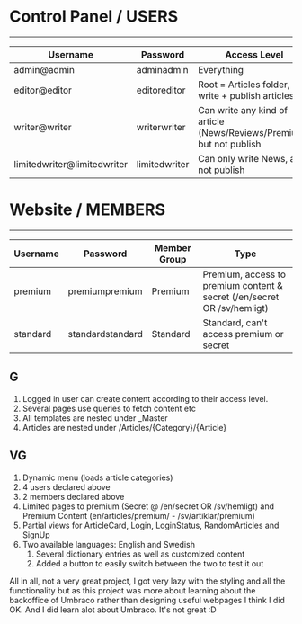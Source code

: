 # Control Panel / USERS

---

| Username                    | Password      | Access Level                                                          |
| --------------------------- | ------------- | --------------------------------------------------------------------- |
| admin@admin                 | adminadmin    | Everything                                                            |
| editor@editor               | editoreditor  | Root = Articles folder, can write + publish articles                  |
| writer@writer               | writerwriter  | Can write any kind of article (News/Reviews/Premium), but not publish |
| limitedwriter@limitedwriter | limitedwriter | Can only write News, and not publish                                  |

# Website / MEMBERS

---

| Username | Password         | Member Group | Type                                                                    |
| -------- | ---------------- | ------------ | ----------------------------------------------------------------------- |
| premium  | premiumpremium   | Premium      | Premium, access to premium content & secret (/en/secret OR /sv/hemligt) |
| standard | standardstandard | Standard     | Standard, can't access premium or secret                                |

## G

1. Logged in user can create content according to their access level.
2. Several pages use queries to fetch content etc
3. All templates are nested under _Master
4. Articles are nested under /Articles/{Category}/{Article}

## VG

1. Dynamic menu (loads article categories)
2. 4 users declared above
3. 2 members declared above
4. Limited pages to premium (Secret @ /en/secret OR /sv/hemligt) and Premium Content (en/articles/premium/ - /sv/artiklar/premium)
5. Partial views for ArticleCard, Login, LoginStatus, RandomArticles and SignUp
6. Two available languages: English and Swedish
   1. Several dictionary entries as well as customized content
   2. Added a button to easily switch between the two to test it out


All in all, not a very great project, I got very lazy with the styling and all the functionality but as this project was more about learning about the backoffice of Umbraco rather than designing useful webpages I think I did OK. And I did learn alot about Umbraco. It's not great :D
